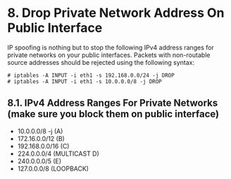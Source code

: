 # 8. Drop Private Network Address On Public Interface

IP spoofing is nothing but to stop the following IPv4 address ranges for private networks on your public interfaces. Packets with non-routable source addresses should be rejected using the following syntax:
```
# iptables -A INPUT -i eth1 -s 192.168.0.0/24 -j DROP
# iptables -A INPUT -i eth1 -s 10.0.0.0/8 -j DROP
```
## 8.1. IPv4 Address Ranges For Private Networks (make sure you block them on public interface)
 * 10.0.0.0/8 -j (A)
 * 172.16.0.0/12 (B)
 * 192.168.0.0/16 (C)
 * 224.0.0.0/4 (MULTICAST D)
 * 240.0.0.0/5 (E)
 * 127.0.0.0/8 (LOOPBACK)
